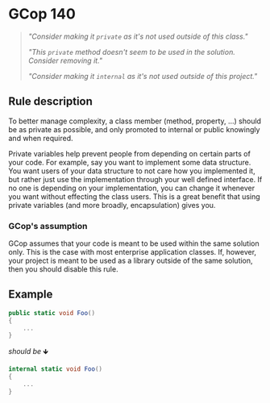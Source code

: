 ﻿# GCop 140

> *"Consider making it `private` as it's not used outside of this class."*
> 
> *"This `private` method doesn't seem to be used in the solution. Consider removing it."*
> 
> *"Consider making it `internal` as it's not used outside of this project."*

## Rule description

To better manage complexity, a class member (method, property, ...) should be as private as possible, and only promoted to internal or public knowingly and when required.

Private variables help prevent people from depending on certain parts of your code. For example, say you want to implement some data structure. You want users of your data structure to not care how you implemented it, but rather just use the implementation through your well defined interface. If no one is depending on your implementation, you can change it whenever you want without effecting the class users. This is a great benefit that using private variables (and more broadly, encapsulation) gives you.

### GCop's assumption
GCop assumes that your code is meant to be used within the same solution only. This is the case with most enterprise application classes. If, however, your project is meant to be used as a library outside of the same solution, then you should disable this rule.


## Example

```csharp
public static void Foo()
{
    ...
}
```

*should be* 🡻

```csharp
internal static void Foo()
{
    ...
}
```